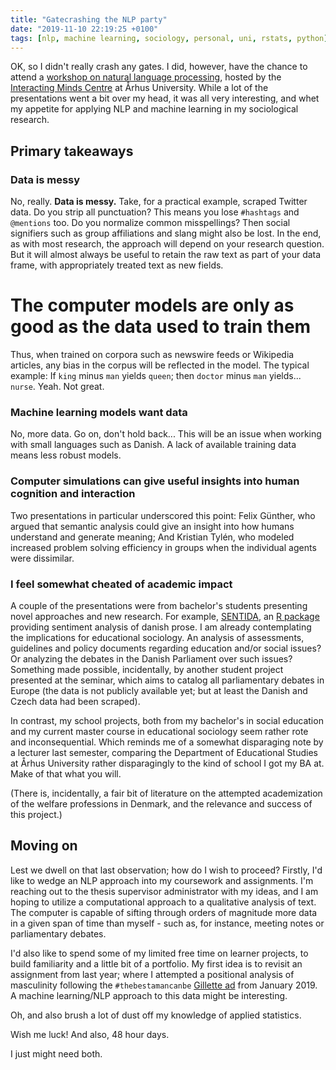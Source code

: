 ```yaml
---
title: "Gatecrashing the NLP party"
date: "2019-11-10 22:19:25 +0100"
tags: [nlp, machine learning, sociology, personal, uni, rstats, python]
---
```


OK, so I didn't really crash any gates.
I did, however, have the chance to attend a [workshop on natural language processing][nlp_imc], hosted by the [Interacting Minds Centre][imc] at Århus University.
While a lot of the presentations went a bit over my head, it was all very interesting, and whet my appetite for applying NLP and machine learning in my sociological research.

## Primary takeaways

### Data is messy
No, really.
**Data is messy.**
Take, for a practical example, scraped Twitter data.
Do you strip all punctuation?
This means you lose `#hashtags` and `@mentions` too.
Do you normalize common misspellings?
Then social signifiers such as group affiliations and slang might also be lost.
In the end, as with most research, the approach will depend on your research question.
But it will almost always be useful to retain the raw text as part of your data frame, with appropriately treated text as new fields.

# The computer models are only as good as the data used to train them
Thus, when trained on corpora such as newswire feeds or Wikipedia articles, any bias in the corpus will be reflected in the model.
The typical example: If `king` minus `man` yields `queen`; then `doctor` minus `man` yields... `nurse`.
Yeah.
Not great.

### Machine learning models want data
No, more data.
Go on, don't hold back...
This will be an issue when working with small languages such as Danish.
A lack of available training data means less robust models.

### Computer simulations can give useful insights into human cognition and interaction
Two presentations in particular underscored this point:
Felix Günther, who argued that semantic analysis could give an insight into how humans understand and generate meaning;
And Kristian Tylén, who modeled increased problem solving efficiency in groups when the individual agents were dissimilar.

### I feel somewhat cheated of academic impact
A couple of the presentations were from bachelor's students presenting novel approaches and new research.
For example, [SENTIDA][sentida-paper], an [R package][sentida-github] providing sentiment analysis of danish prose.
I am already contemplating the implications for educational sociology.
An analysis of assessments, guidelines and policy documents regarding education and/or social issues?
Or analyzing the debates in the Danish Parliament over such issues?
Something made possible, incidentally, by another student project presented at the seminar, which aims to catalog all parliamentary debates in Europe
(the data is not publicly available yet; but at least the Danish and Czech data had been scraped).

In contrast, my school projects, both from my bachelor's in social education and my current master course in educational sociology seem rather rote and inconsequential.
Which reminds me of a somewhat disparaging note by a lecturer last semester, comparing the Department of Educational Studies at Århus University rather disparagingly to the kind of school I got my BA at.
Make of that what you will.

(There is, incidentally, a fair bit of literature on the attempted academization of the welfare professions in Denmark, and the relevance and success of this project.) 

## Moving on

Lest we dwell on that last observation; how do I wish to proceed?
Firstly, I'd like to wedge an NLP approach into my coursework and assignments.
I'm reaching out to the thesis supervisor administrator with my ideas, and I am hoping to utilize a computational approach to a qualitative analysis of text.
The computer is capable of sifting through orders of magnitude more data in a given span of time than myself - such as, for instance, meeting notes or parliamentary debates.

I'd also like to spend some of my limited free time on learner projects, to build familiarity and a little bit of a portfolio.
My first idea is to revisit an assignment from last year; where I attempted a positional analysis of masculinity following the `#thebestamancanbe` [Gillette ad][gillettead] from January 2019.
A machine learning/NLP approach to this data might be interesting.

Oh, and also brush a lot of dust off my knowledge of applied statistics.

Wish me luck! And also, 48 hour days.

I just might need both.

[gillettead]: https://www.youtube.com/watch?v=koPmuEyP3a0
[sentida-paper]: https://tidsskrift.dk/lwo/article/view/115711 
[sentida-github]: https://github.com/Guscode/Sentida
[nlp_imc]: http://interactingminds.au.dk/events/single-events/artikel/nlp-workshop-imc-fall-2019/
[imc]: http://interactingminds.au.dk/

